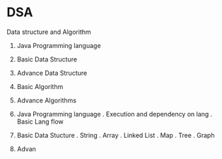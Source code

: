 # DSA
Data structure and Algorithm

1. Java Programming language
2. Basic Data Structure
3. Advance Data Structure
4. Basic Algorithm
5. Advance Algorithms


1. Java Programming language
    . Execution and dependency on lang
    . Basic Lang flow 

2. Basic Data Stucture
    . String
    . Array
    . Linked List
    . Map
    . Tree
    . Graph
    
3. Advan

